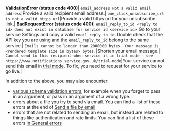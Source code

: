 **ValidationError (status code 400)**|
`email_address Not a valid email address`|Provide a valid recipient email address.|
`one_click_unsubscribe_url is not a valid https url`|Provide a valid https url for your unsubscribe link.|
**BadRequestError (status code 400)**|
`email_reply_to_id <reply to id> does not exist in database for service id <service id>`|Go to your service Settings and copy a valid `email_reply_to_id`. Double check that the API key you are using and the `email_reply_to_id` belong to the same service.|
`Emails cannot be longer than 2000000 bytes. Your message is <rendered template size in bytes> bytes.`|Shorten your email message.|
`Cannot send to this recipient when service is in trial mode - see https://www.notifications.service.gov.uk/trial-mode`|Your service cannot send this email in [trial mode](https://www.notifications.service.gov.uk/using-notify/trial-mode). To fix, you need to request for your service to go live.|

In addition to the above, you may also encounter:

* [various schema validation errors](#schema-validation-errors), for example when you forget to pass in an argument, or pass in an argument of a wrong type.
* errors about a file you try to send via email. You can find a list of these errors at the end of [Send a file by email](#send-a-file-by-email)
* errors that are not related to sending an email, but instead are related to things like authentication and rate limits. You can find a list of these errors [in General errors](#general-errors)
